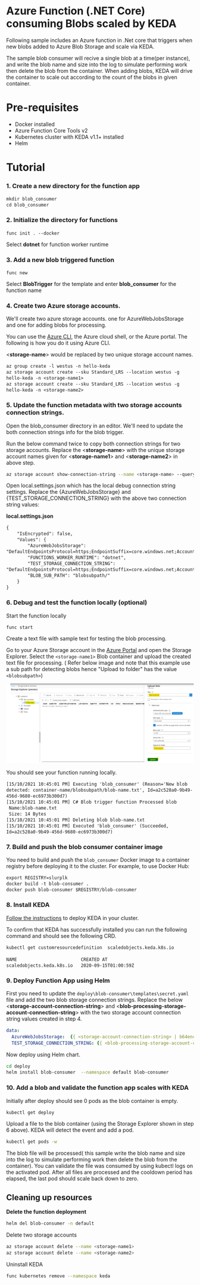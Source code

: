 # Azure Function (.NET Core) consuming Blobs scaled by KEDA
Following sample includes an Azure function in .Net core that triggers when new blobs added to Azure Blob Storage and scale via KEDA. 

The sample blob consumer will recive a single blob at a time(per instance), and write the blob name and size into the log to simulate performing work then delete the blob from the container. When adding blobs, KEDA will drive the container to scale out according to the count of the blobs in given container.

# Pre-requisites
* Docker installed
* Azure Function Core Tools v2
* Kubernetes cluster with KEDA v1.1+ installed
* Helm 

# Tutorial 

### 1. Create a new directory for the function app

```
mkdir blob_consumer
cd blob_consumer
```
### 2. Initialize the directory for functions

```
func init . --docker
```
Select **dotnet** for function worker runtime

### 3. Add a new blob triggered function
```
func new
```

Select **BlobTrigger** for the template and enter __blob_consumer__ for the function name

### 4. Create two Azure storage accounts.

We'll create two azure storage accounts. one for AzureWebJobsStorage and one for adding blobs for processing.

You can use the [Azure CLI](https://docs.microsoft.com/en-us/cli/azure/install-azure-cli?view=azure-cli-latest), the Azure cloud shell, or the Azure portal. The following is how you do it using Azure CLI.

<__storage-name__> would be replaced by two unique storage account names.

```
az group create -l westus -n hello-keda
az storage account create --sku Standard_LRS --location westus -g hello-keda -n <storage-name1>
az storage account create --sku Standard_LRS --location westus -g hello-keda -n <storage-name2>
```

### 5. Update the function metadata with two storage accounts connection strings.

Open the blob_consumer directory in an editor. We'll need to update the both connection strings info for the blob trigger.

Run the below command twice to copy both connection strings for two storage accounts. Replace the <__storage-name__> with the unique storage account names given for <__storage-name1__> and <__storage-name2__> in above step.

```bash
az storage account show-connection-string --name <storage-name> --query connectionString
```
Open local.settings.json which has the local debug connection string settings. Replace the {AzureWebJobsStorage} and {TEST_STORAGE_CONNECTION_STRING} with the above two connection string values:

**local.settings.json**

```
{
    "IsEncrypted": false,
    "Values": {
        "AzureWebJobsStorage": "DefaultEndpointsProtocol=https;EndpointSuffix=core.windows.net;AccountName=mystorageaccount1;AccountKey=shhhh===",
        "FUNCTIONS_WORKER_RUNTIME": "dotnet",
        "TEST_STORAGE_CONNECTION_STRING": "DefaultEndpointsProtocol=https;EndpointSuffix=core.windows.net;AccountName=mystorageaccount2;AccountKey=shhhh===",
        "BLOB_SUB_PATH": "blobsubpath/"
    }
}
```

### 6. Debug and test the function locally (optional)

Start the function locally

```
func start
```
Create a text file with sample text for testing the blob processing.

Go to your Azure Storage account in the [Azure Portal](https://portal.azure.com/) and open the Storage Explorer. Select the   ```<storage-name1>``` Blob container and upload the created text file for processing. ( Refer below image and note that this example use a sub path for detecting blobs hence "Upload to folder" has the value ```<blobsubpath>```)

![Storage Explorer Image](./docs/keda_storageexp.png)

You should see your function running locally.

```
[15/10/2021 10:45:01 PM] Executing 'blob_consumer' (Reason='New blob detected: container-name/blobsubpath/blob-name.txt', Id=a2c528a0-9b49-456d-9680-ec6973b300d7)
[15/10/2021 10:45:01 PM] C# Blob trigger function Processed blob
 Name:blob-name.txt
 Size: 14 Bytes
[15/10/2021 10:45:01 PM] Deleting blob blob-name.txt
[15/10/2021 10:45:01 PM] Executed 'blob_consumer' (Succeeded, Id=a2c528a0-9b49-456d-9680-ec6973b300d7)
```
### 7. Build and push the blob consumer container image

You need to build and push the ```blob_consumer``` Docker image to a container registry before deploying it to the cluster. For example, to use Docker Hub:

```docker
export REGISTRY=slurplk
docker build -t blob-consumer .
docker push blob-consumer $REGISTRY/blob-consumer
```

### 8. Install KEDA

[Follow the instructions](https://keda.sh/deploy/) to deploy KEDA in your cluster.

To confirm that KEDA has successfully installed you can run the following command and should see the following CRD.

```docker
kubectl get customresourcedefinition  scaledobjects.keda.k8s.io

NAME                        CREATED AT
scaledobjects.keda.k8s.io   2020-09-15T01:00:59Z
```

### 9. Deploy Function App using Helm

First you need to update the ```deploy\blob-consumer\templates\secret.yaml``` file and add the two blob storage connection strings. Replace the below <__storage-account-connection-string__> and <__blob-processing-storage-account-connection-string__> with the two storage account connection string values created in step 4.

```yaml
data:
  AzureWebJobsStorage:  {{ <storage-account-connection-string> | b64enc }}
  TEST_STORAGE_CONNECTION_STRING: {{ <blob-processing-storage-account-connection-string> | b64enc }}
```
Now deploy using Helm chart.
```sh
cd deploy
helm install blob-consumer  --namespace default blob-consumer
```

### 10. Add a blob and validate the function app scales with KEDA

Initially after deploy should see 0 pods as the blob container is empty.
```sh
kubectl get deploy
```

Upload a file to the blob container (using the Storage Explorer shown in step 6 above). KEDA will detect the event and add a pod. 
```sh
kubectl get pods -w
```
The blob file will be processed( this sample write the blob name and size into the log to simulate performing work then delete the blob from the container). You can validate the file was consumed by using kubectl logs on the activated pod. After all files are processed and the cooldown period has elapsed, the last pod should scale back down to zero.

## Cleaning up resources

__Delete the function deployment__
```sh
helm del blob-consumer -n default
```
Delete two storage accounts
```sh
az storage account delete --name <storage-name1>
az storage account delete --name <storage-name2>
```
Uninstall KEDA
```sh
func kubernetes remove --namespace keda
```
